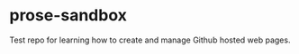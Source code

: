 prose-sandbox
=============

Test repo for learning how to create and manage Github hosted web pages.
